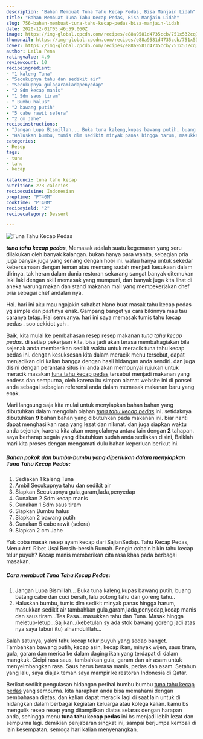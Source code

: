 ```yaml
---
description: "Bahan Membuat Tuna Tahu Kecap Pedas, Bisa Manjain Lidah"
title: "Bahan Membuat Tuna Tahu Kecap Pedas, Bisa Manjain Lidah"
slug: 756-bahan-membuat-tuna-tahu-kecap-pedas-bisa-manjain-lidah
date: 2020-12-01T05:46:59.060Z
image: https://img-global.cpcdn.com/recipes/e88a9581d4735ccb/751x532cq70/tuna-tahu-kecap-pedas-foto-resep-utama.jpg
thumbnail: https://img-global.cpcdn.com/recipes/e88a9581d4735ccb/751x532cq70/tuna-tahu-kecap-pedas-foto-resep-utama.jpg
cover: https://img-global.cpcdn.com/recipes/e88a9581d4735ccb/751x532cq70/tuna-tahu-kecap-pedas-foto-resep-utama.jpg
author: Leila Pena
ratingvalue: 4.9
reviewcount: 10
recipeingredient:
- "1 kaleng Tuna"
- "Secukupnya tahu dan sedikit air"
- "Secukupnya gulagaramladapenyedap"
- "2 Sdm kecap manis"
- "1 Sdm saus tiram"
- " Bumbu halus"
- "2 bawang putih"
- "5 cabe rawit selera"
- "2 cm Jahe"
recipeinstructions:
- "Jangan Lupa Bismillah... Buka tuna kaleng,kupas bawang putih, buang batang cabe dan cuci bersih, lalu potong tahu dan goreng tahu.."
- "Haluskan bumbu, tumis dlm sedikit minyak panas hingga harum, masukkan sedikit air tambahkan gula,garam,lada,penyedap,kecap manis dan saus tiram...Tes Rasa.. masukkan tahu dan Tuna. Masak hingga meletup-letup...Sajikan..(kebetulan sy ada stok bawang goreng jadi atas nya saya taburi itu) alhamdulillah..."
categories:
- Resep
tags:
- tuna
- tahu
- kecap

katakunci: tuna tahu kecap 
nutrition: 278 calories
recipecuisine: Indonesian
preptime: "PT40M"
cooktime: "PT40M"
recipeyield: "2"
recipecategory: Dessert

---
```



![Tuna Tahu Kecap Pedas](https://img-global.cpcdn.com/recipes/e88a9581d4735ccb/751x532cq70/tuna-tahu-kecap-pedas-foto-resep-utama.jpg)

<b><i>tuna tahu kecap pedas</i></b>, Memasak adalah suatu kegemaran yang seru dilakukan oleh banyak kalangan. bukan hanya para wanita, sebagian pria juga banyak juga yang senang dengan hobi ini. walau hanya untuk sekedar kebersamaan dengan teman atau memang sudah menjadi kesukaan dalam dirinya. tak heran dalam dunia restoran sekarang sangat banyak ditemukan laki laki dengan skill memasak yang mumpuni, dan banyak juga kita lihat di aneka warung makan dan stand makanan mall yang mempekerjakan chef pria sebagai chef andalan nya.

Hai. hari ini aku mau ngajakin sahabat Nano buat masak tahu kecap pedas yg simple dan pastinya enak. Gampang banget ya cara bikinnya mau tau caranya tetap. Hai semuanya. hari ini saya memasak tumis tahu kecap pedas . soo cekidot yah .

Baik, kita mulai ke pembahasan resep resep makanan <i>tuna tahu kecap pedas</i>. di setiap pekerjaan kita, bisa jadi akan terasa membahagiakan bila sejenak anda memberikan sedikit waktu untuk meracik tuna tahu kecap pedas ini. dengan kesuksesan kita dalam meracik menu tersebut, dapat menjadikan diri kalian bangga dengan hasil hidangan anda sendiri. dan juga disini dengan perantara situs ini anda akan mempunyai rujukan untuk meracik masakan <u>tuna tahu kecap pedas</u> tersebut menjadi makanan yang endess dan sempurna, oleh karena itu simpan alamat website ini di ponsel anda sebagai sebagian referensi anda dalam memasak makanan baru yang enak.


Mari langsung saja kita mulai untuk menyiapkan bahan bahan yang dibutuhkan dalam mengolah olahan <u><i>tuna tahu kecap pedas</i></u> ini. setidaknya dibutuhkan <b>9</b> bahan bahan yang dibutuhkan pada makanan ini. biar nanti dapat menghasilkan rasa yang lezat dan nikmat. dan juga siapkan waktu anda sejenak, karena kita akan mengolahnya antara lain dengan <b>2</b> tahapan. saya berharap segala yang dibutuhkan sudah anda sediakan disini, Baiklah mari kita proses dengan mengamati dulu bahan keperluan berikut ini.

<!--inarticleads1-->

##### Bahan pokok dan bumbu-bumbu yang diperlukan dalam menyiapkan Tuna Tahu Kecap Pedas:

1. Sediakan 1 kaleng Tuna
1. Ambil Secukupnya tahu dan sedikit air
1. Siapkan Secukupnya gula,garam,lada,penyedap
1. Gunakan 2 Sdm kecap manis
1. Gunakan 1 Sdm saus tiram
1. Siapkan  Bumbu halus
1. Siapkan 2 bawang putih
1. Gunakan 5 cabe rawit (selera)
1. Siapkan 2 cm Jahe


Yuk coba masak resep ayam kecap dari SajianSedap. Tahu Kecap Pedas, Menu Anti Ribet Usai Bersih-bersih Rumah. Pengin cobain bikin tahu kecap telur puyuh? Kecap manis memberikan cita rasa khas pada berbagai masakan. 

<!--inarticleads2-->

##### Cara membuat Tuna Tahu Kecap Pedas:

1. Jangan Lupa Bismillah... Buka tuna kaleng,kupas bawang putih, buang batang cabe dan cuci bersih, lalu potong tahu dan goreng tahu..
1. Haluskan bumbu, tumis dlm sedikit minyak panas hingga harum, masukkan sedikit air tambahkan gula,garam,lada,penyedap,kecap manis dan saus tiram...Tes Rasa.. masukkan tahu dan Tuna. Masak hingga meletup-letup...Sajikan..(kebetulan sy ada stok bawang goreng jadi atas nya saya taburi itu) alhamdulillah...


Salah satunya, yakni tahu kecap telur puyuh yang sedap banget. Tambahkan bawang putih, kecap asin, kecap ikan, minyak wijen, saus tiram, gula, garam dan merica ke dalam daging ikan yang terdapat di dalam mangkuk. Cicipi rasa saus, tambahkan gula, garam dan air asam untuk menyeimbangkan rasa. Saus harus berasa manis, pedas dan asam. Setahun yang lalu, saya diajak teman saya mampir ke restoran Indonesia di Qatar. 

Berikut sedikit pengulasan hidangan perihal bumbu bumbu <u>tuna tahu kecap pedas</u> yang sempurna. kita harapkan anda bisa memahami dengan pembahasan diatas, dan kalian dapat meracik lagi di saat lain untuk di hidangkan dalam berbagai kegiatan keluarga atau kolega kalian. kamu bs mengulik resep resep yang ditampilkan diatas selaras dengan harapan anda, sehingga menu <b>tuna tahu kecap pedas</b> ini bs menjadi lebih lezat dan sempurna lagi. demikian penjabaran singkat ini, sampai berjumpa kembali di lain kesempatan. semoga hari kalian menyenangkan.
